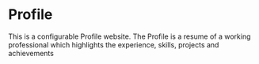 # Profile
This is a configurable Profile website. The Profile is a resume of a working professional which highlights the experience, skills, projects and achievements
